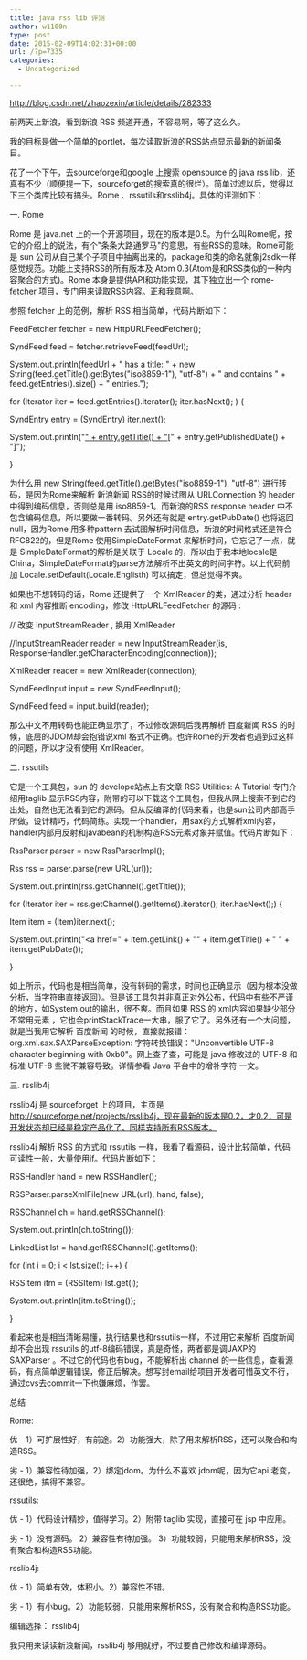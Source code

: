 ```yaml
---
title: java rss lib 评测
author: w1100n
type: post
date: 2015-02-09T14:02:31+00:00
url: /?p=7335
categories:
  - Uncategorized

---
```

http://blog.csdn.net/zhaozexin/article/details/282333

前两天上新浪，看到新浪 RSS 频道开通，不容易啊，等了这么久。

我的目标是做一个简单的portlet，每次读取新浪的RSS站点显示最新的新闻条目。

花了一个下午，去sourceforge和google 上搜索 opensource 的 java rss lib，还真有不少（顺便提一下，sourceforget的搜索真的很烂）。简单过滤以后，觉得以下三个类库比较有搞头。Rome 、rssutils和rsslib4j。具体的评测如下：

一. Rome
  
Rome 是 java.net 上的一个开源项目，现在的版本是0.5。为什么叫Rome呢，按它的介绍上的说法，有个"条条大路通罗马"的意思，有些RSS的意味。Rome可能是 sun 公司从自己某个子项目中抽离出来的，package和类的命名就象j2sdk一样感觉规范。功能上支持RSS的所有版本及 Atom 0.3(Atom是和RSS类似的一种内容聚合的方式)。Rome 本身是提供API和功能实现，其下独立出一个 rome-fetcher 项目，专门用来读取RSS内容。正和我意啊。
  
参照 fetcher 上的范例，解析 RSS 相当简单，代码片断如下：

FeedFetcher fetcher = new HttpURLFeedFetcher();
  
SyndFeed feed = fetcher.retrieveFeed(feedUrl);
  
System.out.println(feedUrl + " has a title: " + new String(feed.getTitle().getBytes("iso8859-1"), "utf-8") + " and contains " + feed.getEntries().size() + " entries.");
  
for (Iterator iter = feed.getEntries().iterator(); iter.hasNext(); ) {
  
SyndEntry entry = (SyndEntry) iter.next();
  
System.out.println("<a href=" + entry.getLink() + ">" + entry.getTitle() + "</a>[" + entry.getPublishedDate() + "]");
  
}

为什么用 new String(feed.getTitle().getBytes("iso8859-1"), "utf-8") 进行转码，是因为Rome来解析 新浪新闻 RSS的时候试图从 URLConnection 的 header 中得到编码信息，否则总是用 iso8859-1。而新浪的RSS response header 中不包含编码信息，所以要做一番转码。另外还有就是 entry.getPubDate() 也将返回null，因为Rome 用多种pattern 去试图解析时间信息，新浪的时间格式还是符合RFC822的，但是Rome 使用SimpleDateFormat 来解析时间，它忘记了一点，就是 SimpleDateFormat的解析是关联于 Locale 的，所以由于我本地locale是China，SimpleDateFormat的parse方法解析不出英文的时间字符。以上代码前加 Locale.setDefault(Locale.Englisth) 可以搞定，但总觉得不爽。

如果也不想转码的话，Rome 还提供了一个 XmlReader 的类，通过分析 header 和 xml 内容推断 encoding，修改 HttpURLFeedFetcher 的源码 :

// 改变 InputStreamReader , 换用 XmlReader
  
//InputStreamReader reader = new InputStreamReader(is, ResponseHandler.getCharacterEncoding(connection));
  
XmlReader reader = new XmlReader(connection);
  
SyndFeedInput input = new SyndFeedInput();
  
SyndFeed feed = input.build(reader);

那么中文不用转码也能正确显示了，不过修改源码后我再解析 百度新闻 RSS 的时候，底层的JDOM却会抱错说xml 格式不正确。也许Rome的开发者也遇到过这样的问题，所以才没有使用 XmlReader。

二. rssutils
  
它是一个工具包，sun 的 develope站点上有文章 RSS Utilities: A Tutorial 专门介绍用taglib 显示RSS内容，附带的可以下载这个工具包，但我从网上搜索不到它的出处，自然也无法看到它的源码。但从反编译的代码来看，也是sun公司内部高手所做，设计精巧，代码简练。实现一个handler，用sax的方式解析xml内容，handler内部用反射和javabean的机制构造RSS元素对象并赋值。代码片断如下：

RssParser parser = new RssParserImpl();
  
Rss rss = parser.parse(new URL(url));
  
System.out.println(rss.getChannel().getTitle());
  
for (Iterator iter = rss.getChannel().getItems().iterator(); iter.hasNext();) {
  
Item item = (Item)iter.next();
  
System.out.println("<a href=" + item.getLink() + "</a>" + item.getTitle() + " " + item.getPubDate());
  
}

如上所示，代码也是相当简单，没有转码的需求，时间也正确显示（因为根本没做分析，当字符串直接返回）。但是该工具包并非真正对外公布，代码中有些不严谨的地方，如System.out的输出，很不爽。而且如果 RSS 的 xml内容如果缺少部分不常用元素 ，它也会printStackTrace一大串，服了它了。另外还有一个大问题，就是当我用它解析 百度新闻 的时候，直接就报错：org.xml.sax.SAXParseException: 字符转换错误："Unconvertible UTF-8 character beginning with 0xb0"。网上查了查，可能是 java 修改过的 UTF-8 和标准 UTF-8 些微不兼容导致。详情参看 Java 平台中的增补字符 一文。

三. rsslib4j
  
rsslib4j 是 sourceforget 上的项目，主页是 http://sourceforge.net/projects/rsslib4j，现在最新的版本是0.2，才0.2，可是开发状态却已经是稳定产品化了。同样支持所有RSS版本。
  
rsslib4j 解析 RSS 的方式和 rssutils 一样，我看了看源码，设计比较简单，代码可读性一般，大量使用if。代码片断如下：

RSSHandler hand = new RSSHandler();
  
RSSParser.parseXmlFile(new URL(url), hand, false);
  
RSSChannel ch = hand.getRSSChannel();
  
System.out.println(ch.toString());
  
LinkedList lst = hand.getRSSChannel().getItems();
  
for (int i = 0; i < lst.size(); i++) {
  
RSSItem itm = (RSSItem) lst.get(i);
  
System.out.println(itm.toString());
  
}

看起来也是相当清晰易懂，执行结果也和rssutils一样，不过用它来解析 百度新闻 却不会出现 rssutils 的utf-8编码错误，真是奇怪，两者都是调JAXP的 SAXParser 。不过它的代码也有bug，不能解析出 channel 的一些信息，查看源码，有点简单逻辑错误，修正后解决。想写封email给项目开发者可惜英文不行，通过cvs去commit一下也嫌麻烦，作罢。

总结

Rome:
  
优 - 1）可扩展性好，有前途。2）功能强大，除了用来解析RSS，还可以聚合和构造RSS。
  
劣 - 1）兼容性待加强，2）绑定jdom。为什么不喜欢 jdom呢，因为它api 老变，还很绝，搞得不兼容。

rssutils:
  
优 - 1）代码设计精妙，值得学习。2）附带 taglib 实现，直接可在 jsp 中应用。
  
劣 - 1）没有源码。 2）兼容性有待加强。 3）功能较弱，只能用来解析RSS，没有聚合和构造RSS功能。

rsslib4j:
  
优 - 1）简单有效，体积小。2）兼容性不错。
  
劣 - 1）有小bug。2）功能较弱，只能用来解析RSS，没有聚合和构造RSS功能。

编辑选择： rsslib4j
  
我只用来读读新浪新闻，rsslib4j 够用就好，不过要自己修改和编译源码。